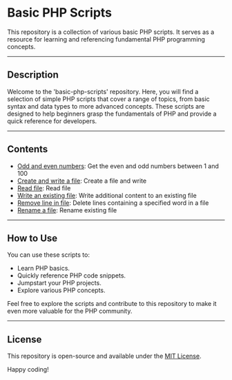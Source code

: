 # Basic PHP Scripts

This repository is a collection of various basic PHP scripts. It serves as a resource for learning and referencing fundamental PHP programming concepts.

---

## Description

Welcome to the 'basic-php-scripts' repository. Here, you will find a selection of simple PHP scripts that cover a range of topics, from basic syntax and data types to more advanced concepts. These scripts are designed to help beginners grasp the fundamentals of PHP and provide a quick reference for developers.

---

## Contents
 - [Odd and even numbers](odd_and_even_numbers.php): Get the even and odd numbers between 1 and 100
 - [Create and write a file](write_file.php): Create a file and write
 - [Read file](read_file.php): Read file
 - [Write an existing file](write_an_existing_file.php): Write additional content to an existing file
 - [Remove line in file](remove_line_in_a_file.php): Delete lines containing a specified word in a file
 - [Rename a file](rename_file.php): Rename existing file
 
---

## How to Use

You can use these scripts to:

- Learn PHP basics.
- Quickly reference PHP code snippets.
- Jumpstart your PHP projects.
- Explore various PHP concepts.

Feel free to explore the scripts and contribute to this repository to make it even more valuable for the PHP community.

---

## License

This repository is open-source and available under the [MIT License](LICENSE).

Happy coding!

